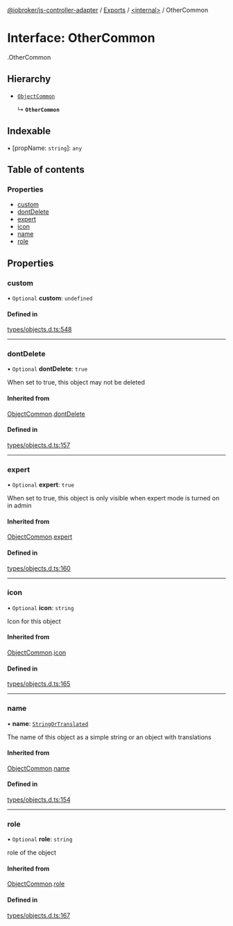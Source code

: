 [@iobroker/js-controller-adapter](../README.md) / [Exports](../modules.md) / [<internal\>](../modules/internal_.md) / OtherCommon

# Interface: OtherCommon

[<internal>](../modules/internal_.md).OtherCommon

## Hierarchy

- [`ObjectCommon`](internal_.ObjectCommon.md)

  ↳ **`OtherCommon`**

## Indexable

▪ [propName: `string`]: `any`

## Table of contents

### Properties

- [custom](internal_.OtherCommon.md#custom)
- [dontDelete](internal_.OtherCommon.md#dontdelete)
- [expert](internal_.OtherCommon.md#expert)
- [icon](internal_.OtherCommon.md#icon)
- [name](internal_.OtherCommon.md#name)
- [role](internal_.OtherCommon.md#role)

## Properties

### custom

• `Optional` **custom**: `undefined`

#### Defined in

[types/objects.d.ts:548](https://github.com/ioBroker/ioBroker.js-controller/blob/931c925a/packages/types/objects.d.ts#L548)

___

### dontDelete

• `Optional` **dontDelete**: ``true``

When set to true, this object may not be deleted

#### Inherited from

[ObjectCommon](internal_.ObjectCommon.md).[dontDelete](internal_.ObjectCommon.md#dontdelete)

#### Defined in

[types/objects.d.ts:157](https://github.com/ioBroker/ioBroker.js-controller/blob/931c925a/packages/types/objects.d.ts#L157)

___

### expert

• `Optional` **expert**: ``true``

When set to true, this object is only visible when expert mode is turned on in admin

#### Inherited from

[ObjectCommon](internal_.ObjectCommon.md).[expert](internal_.ObjectCommon.md#expert)

#### Defined in

[types/objects.d.ts:160](https://github.com/ioBroker/ioBroker.js-controller/blob/931c925a/packages/types/objects.d.ts#L160)

___

### icon

• `Optional` **icon**: `string`

Icon for this object

#### Inherited from

[ObjectCommon](internal_.ObjectCommon.md).[icon](internal_.ObjectCommon.md#icon)

#### Defined in

[types/objects.d.ts:165](https://github.com/ioBroker/ioBroker.js-controller/blob/931c925a/packages/types/objects.d.ts#L165)

___

### name

• **name**: [`StringOrTranslated`](../modules/internal_.md#stringortranslated)

The name of this object as a simple string or an object with translations

#### Inherited from

[ObjectCommon](internal_.ObjectCommon.md).[name](internal_.ObjectCommon.md#name)

#### Defined in

[types/objects.d.ts:154](https://github.com/ioBroker/ioBroker.js-controller/blob/931c925a/packages/types/objects.d.ts#L154)

___

### role

• `Optional` **role**: `string`

role of the object

#### Inherited from

[ObjectCommon](internal_.ObjectCommon.md).[role](internal_.ObjectCommon.md#role)

#### Defined in

[types/objects.d.ts:167](https://github.com/ioBroker/ioBroker.js-controller/blob/931c925a/packages/types/objects.d.ts#L167)
